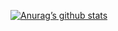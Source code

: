 [![Anurag’s github stats](https://github-readme-stats.vercel.app/api?username=changsikkwon)](https://github.com/anuraghazra/github-readme-stats)
